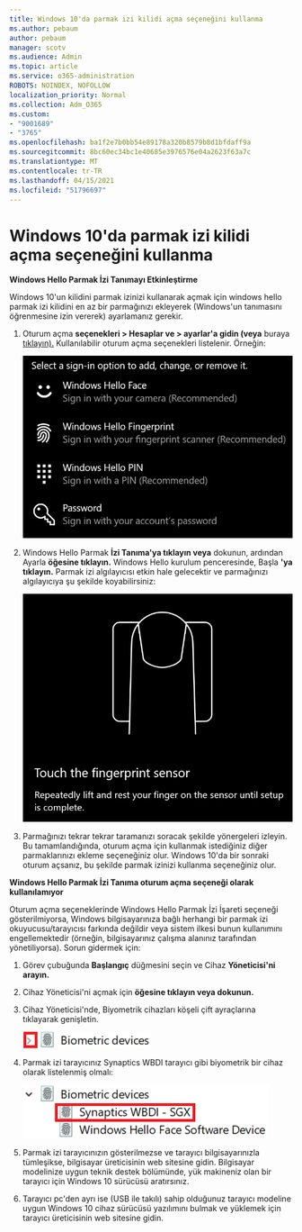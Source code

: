 ```yaml
---
title: Windows 10'da parmak izi kilidi açma seçeneğini kullanma
ms.author: pebaum
author: pebaum
manager: scotv
ms.audience: Admin
ms.topic: article
ms.service: o365-administration
ROBOTS: NOINDEX, NOFOLLOW
localization_priority: Normal
ms.collection: Adm_O365
ms.custom:
- "9001689"
- "3765"
ms.openlocfilehash: ba1f2e7b0bb54e89178a320b8579b8d1bfdaff9a
ms.sourcegitcommit: 8bc60ec34bc1e40685e3976576e04a2623f63a7c
ms.translationtype: MT
ms.contentlocale: tr-TR
ms.lasthandoff: 04/15/2021
ms.locfileid: "51796697"
---
```

# <a name="use-fingerprint-unlock-option-in-windows-10"></a>Windows 10'da parmak izi kilidi açma seçeneğini kullanma

**Windows Hello Parmak İzi Tanımayı Etkinleştirme**

Windows 10'un kilidini parmak izinizi kullanarak açmak için windows hello parmak izi kilidini en az bir parmağınızı ekleyerek (Windows'un tanımasını öğrenmesine izin vererek) ayarlamanız gerekir. 

1. Oturum açma **seçenekleri > Hesaplar ve > ayarlar'a gidin (veya** buraya [tıklayın).](ms-settings:signinoptions?activationSource=GetHelp) Kullanılabilir oturum açma seçenekleri listelenir. Örneğin:

    ![Oturum açma seçenekleri.](media/sign-in-options.png)

2. Windows Hello Parmak **İzi Tanıma'ya tıklayın veya** dokunun, ardından Ayarla **öğesine tıklayın.** Windows Hello kurulum penceresinde, Başla **'ya tıklayın.** Parmak izi algılayıcısı etkin hale gelecektir ve parmağınızı algılayıcıya şu şekilde koyabilirsiniz:

   ![Parmak izi algılayıcısı.](media/fingerprint-sensor.png)

3. Parmağınızı tekrar tekrar taramanızı soracak şekilde yönergeleri izleyin. Bu tamamlandığında, oturum açma için kullanmak istediğiniz diğer parmaklarınızı ekleme seçeneğiniz olur. Windows 10'da bir sonraki oturum açsanız, bu şekilde parmak izinizi kullanma seçeneğiniz olur.

**Windows Hello Parmak İzi Tanıma oturum açma seçeneği olarak kullanılamıyor**

Oturum açma seçeneklerinde Windows Hello Parmak İzi İşareti seçeneği gösterilmiyorsa, Windows bilgisayarınıza bağlı herhangi bir parmak izi okuyucusu/tarayıcısı farkında değildir veya sistem ilkesi bunun kullanımını engellemektedir (örneğin, bilgisayarınız çalışma alanınız tarafından yönetiliyorsa). Sorun gidermek için: 

1. Görev çubuğunda **Başlangıç** düğmesini seçin ve Cihaz **Yöneticisi'ni arayın.**

2. Cihaz Yöneticisi'ni açmak için **öğesine tıklayın veya dokunun.**

3. Cihaz Yöneticisi'nde, Biyometrik cihazları köşeli çift ayraçlarına tıklayarak genişletin.

   ![Biyometrik cihazlar.](media/biometric-devices.png)

4. Parmak izi tarayıcınız Synaptics WBDI tarayıcı gibi biyometrik bir cihaz olarak listelenmiş olmalı:

   ![Biyometrik cihazlar.](media/biometric-devices-expanded.png)

5. Parmak izi tarayıcınızın gösterilmezse ve tarayıcı bilgisayarınızla tümleşikse, bilgisayar üreticisinin web sitesine gidin. Bilgisayar modelinize uygun teknik destek bölümünde, yük makineniz olan bir tarayıcı için Windows 10 sürücüsü aratırsınız.

6. Tarayıcı pc'den ayrı ise (USB ile takılı) sahip olduğunuz tarayıcı modeline uygun Windows 10 cihaz sürücüsü yazılımını bulmak ve yüklemek için tarayıcı üreticisinin web sitesine gidin.
